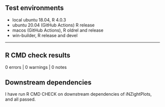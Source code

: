 ## Test environments
* local ubuntu 18.04, R 4.0.3
* ubuntu 20.04 (GitHub Actions) R release
* macos (GitHub Actions), R oldrel and release
* win-builder, R release and devel
****
## R CMD check results

0 errors | 0 warnings | 0 notes

## Downstream dependencies

I have run R CMD CHECK on downstream dependencies of iNZightPlots, and all passed.
